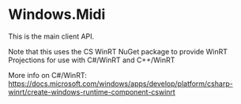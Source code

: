 ﻿# Windows.Midi

This is the main client API.

Note that this uses the CS WinRT NuGet package to provide WinRT Projections for use with C#/WinRT and C++/WinRT

More info on C#/WinRT:
https://docs.microsoft.com/windows/apps/develop/platform/csharp-winrt/create-windows-runtime-component-cswinrt
